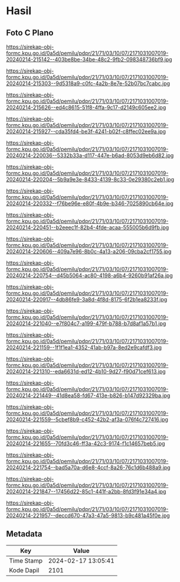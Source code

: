 # Hasil

## Foto C Plano

https://sirekap-obj-formc.kpu.go.id/0a5d/pemilu/pdpr/21/71/03/10/07/2171031007019-20240214-215142--403be8be-34be-48c2-9fb2-098348736bf9.jpg

https://sirekap-obj-formc.kpu.go.id/0a5d/pemilu/pdpr/21/71/03/10/07/2171031007019-20240214-215303--9d5318a9-c0fc-4a2b-8e7e-52b07bc7cabc.jpg

https://sirekap-obj-formc.kpu.go.id/0a5d/pemilu/pdpr/21/71/03/10/07/2171031007019-20240214-215626--ed4c8615-51f8-4ffa-9c17-d2149c605ee2.jpg

https://sirekap-obj-formc.kpu.go.id/0a5d/pemilu/pdpr/21/71/03/10/07/2171031007019-20240214-215927--cda35fd4-be3f-4241-b02f-c8ffec02ee9a.jpg

https://sirekap-obj-formc.kpu.go.id/0a5d/pemilu/pdpr/21/71/03/10/07/2171031007019-20240214-220036--5332b33a-d117-447e-b6ad-8053d9eb6d82.jpg

https://sirekap-obj-formc.kpu.go.id/0a5d/pemilu/pdpr/21/71/03/10/07/2171031007019-20240214-220204--5b9a9e3e-8433-4139-8c33-0e29380c2eb1.jpg

https://sirekap-obj-formc.kpu.go.id/0a5d/pemilu/pdpr/21/71/03/10/07/2171031007019-20240214-220332--f76be96e-e80f-4b9e-b346-7025890cb64e.jpg

https://sirekap-obj-formc.kpu.go.id/0a5d/pemilu/pdpr/21/71/03/10/07/2171031007019-20240214-220451--b2eeec1f-82b4-4fde-acaa-555005b6d9fb.jpg

https://sirekap-obj-formc.kpu.go.id/0a5d/pemilu/pdpr/21/71/03/10/07/2171031007019-20240214-220606--409a7e96-8b0c-4a13-a206-09cba2cf1755.jpg

https://sirekap-obj-formc.kpu.go.id/0a5d/pemilu/pdpr/21/71/03/10/07/2171031007019-20240214-220754--d45b5064-ac80-4198-a6b4-9260b91af26a.jpg

https://sirekap-obj-formc.kpu.go.id/0a5d/pemilu/pdpr/21/71/03/10/07/2171031007019-20240214-220917--4db86fe9-3a8d-4f8d-8175-6f2b1ea8233f.jpg

https://sirekap-obj-formc.kpu.go.id/0a5d/pemilu/pdpr/21/71/03/10/07/2171031007019-20240214-221040--e7f804c7-a199-479f-b788-b7d8af1a57b1.jpg

https://sirekap-obj-formc.kpu.go.id/0a5d/pemilu/pdpr/21/71/03/10/07/2171031007019-20240214-221159--1f1f1ea1-4352-41ab-b97a-8ed2e9cafdf3.jpg

https://sirekap-obj-formc.kpu.go.id/0a5d/pemilu/pdpr/21/71/03/10/07/2171031007019-20240214-221310--eda6631d-ed12-4b10-9d27-f90d71cef613.jpg

https://sirekap-obj-formc.kpu.go.id/0a5d/pemilu/pdpr/21/71/03/10/07/2171031007019-20240214-221449--41d8ea58-fd67-413e-b826-b147d92329ba.jpg

https://sirekap-obj-formc.kpu.go.id/0a5d/pemilu/pdpr/21/71/03/10/07/2171031007019-20240214-221559--5cbef8b9-c452-42b2-af3a-076f4c727416.jpg

https://sirekap-obj-formc.kpu.go.id/0a5d/pemilu/pdpr/21/71/03/10/07/2171031007019-20240214-221655--70fd3c46-ff3a-42c3-9174-f1c14657beb5.jpg

https://sirekap-obj-formc.kpu.go.id/0a5d/pemilu/pdpr/21/71/03/10/07/2171031007019-20240214-221754--bad5a70a-d6e8-4ccf-8a26-76c1d6b488a9.jpg

https://sirekap-obj-formc.kpu.go.id/0a5d/pemilu/pdpr/21/71/03/10/07/2171031007019-20240214-221847--17456d22-85c1-441f-a2bb-8fd3f91e34a4.jpg

https://sirekap-obj-formc.kpu.go.id/0a5d/pemilu/pdpr/21/71/03/10/07/2171031007019-20240214-221957--deccd670-47a3-47a5-9813-b9c481a45f0e.jpg


## Metadata

| Key        | Value               |
| ---------- | ------------------- |
| Time Stamp | 2024-02-17 13:05:41 |
| Kode Dapil | 2101                |



